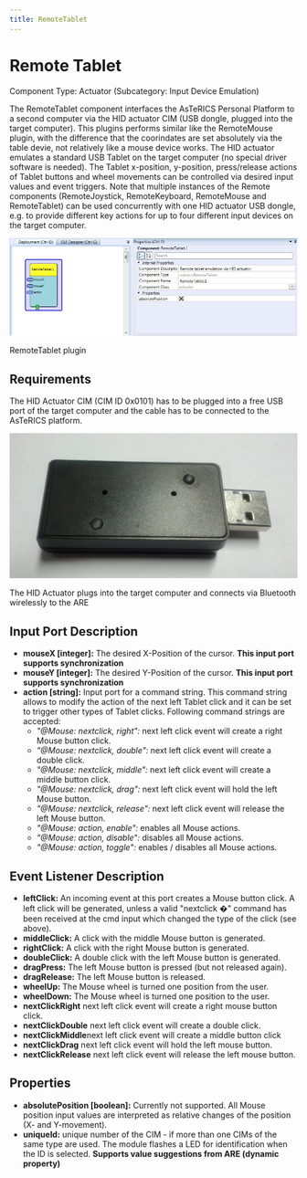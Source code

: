 ```yaml
---
title: RemoteTablet
---
```


# Remote Tablet

Component Type: Actuator (Subcategory: Input Device Emulation)

The RemoteTablet component interfaces the AsTeRICS Personal Platform to a second computer via the HID actuator CIM (USB dongle, plugged into the target computer). This plugins performs similar like the RemoteMouse plugin, with the difference that the coorindates are set absolutely via the table devie, not relatively like a mouse device works. The HID actuator emulates a standard USB Tablet on the target computer (no special driver software is needed). The Tablet x-position, y-position, press/release actions of Tablet buttons and wheel movements can be controlled via desired input values and event triggers. Note that multiple instances of the Remote components (RemoteJoystick, RemoteKeyboard, RemoteMouse and RemoteTablet) can be used concurrently with one HID actuator USB dongle, e.g. to provide different key actions for up to four different input devices on the target computer.

![Screenshot: RemoteTablet plugin](img/remotetablet.jpg "Screenshot: RemoteTablet plugin")

RemoteTablet plugin

## Requirements

The HID Actuator CIM (CIM ID 0x0101) has to be plugged into a free USB port of the target computer and the cable has to be connected to the AsTeRICS platform.

![HID Actuator CIM](img/hid_cim.jpg "HID Actuator CIM")

The HID Actuator plugs into the target computer and connects via Bluetooth wirelessly to the ARE

## Input Port Description

*   **mouseX \[integer\]:** The desired X-Position of the cursor. **This input port supports synchronization**
*   **mouseY \[integer\]:** The desired Y-Position of the cursor. **This input port supports synchronization**
*   **action \[string\]:** Input port for a command string. This command string allows to modify the action of the next left Tablet click and it can be set to trigger other types of Tablet clicks. Following command strings are accepted:
    *   _"@Mouse: nextclick, right":_ next left click event will create a right Mouse button click.
    *   _"@Mouse: nextclick, double":_ next left click event will create a double click.
    *   _"@Mouse: nextclick, middle":_ next left click event will create a middle button click.
    *   _"@Mouse: nextclick, drag":_ next left click event will hold the left Mouse button.
    *   _"@Mouse: nextclick, release":_ next left click event will release the left Mouse button.
    *   _"@Mouse: action, enable":_ enables all Mouse actions.
    *   _"@Mouse: action, disable":_ disables all Mouse actions.
    *   _"@Mouse: action, toggle":_ enables / disables all Mouse actions.

## Event Listener Description

*   **leftClick:** An incoming event at this port creates a Mouse button click. A left click will be generated, unless a valid "nextclick �" command has been received at the cmd input which changed the type of the click (see above).
*   **middleClick:** A click with the middle Mouse button is generated.
*   **rightClick:** A click with the right Mouse button is generated.
*   **doubleClick:** A double click with the left Mouse button is generated.
*   **dragPress:** The left Mouse button is pressed (but not released again).
*   **dragRelease:** The left Mouse button is released.
*   **wheelUp:** The Mouse wheel is turned one position from the user.
*   **wheelDown:** The Mouse wheel is turned one position to the user.
*   **nextClickRight** next left click event will create a right mouse button click.
*   **nextClickDouble** next left click event will create a double click.
*   **nextClickMiddle**next left click event will create a middle button click
*   **nextClickDrag** next left click event will hold the left mouse button.
*   **nextClickRelease** next left click event will release the left mouse button.

## Properties

*   **absolutePosition \[boolean\]:** Currently not supported. All Mouse position input values are interpreted as relative changes of the position (X- and Y-movement).
*   **uniqueId:** unique number of the CIM - if more than one CIMs of the same type are used. The module flashes a LED for identification when the ID is selected. **Supports value suggestions from ARE (dynamic property)**